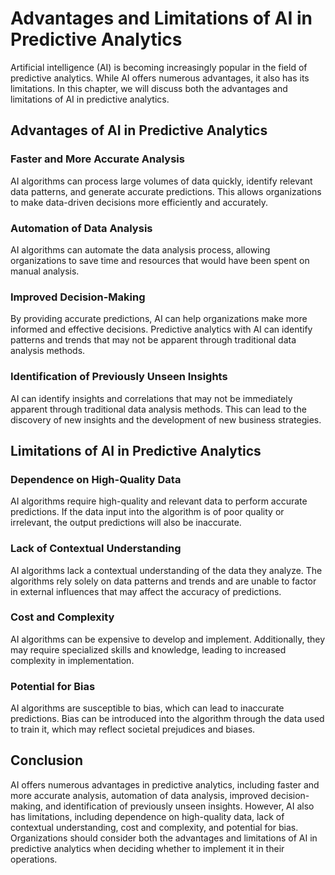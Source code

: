 Advantages and Limitations of AI in Predictive Analytics
=========================================================================================================

Artificial intelligence (AI) is becoming increasingly popular in the field of predictive analytics. While AI offers numerous advantages, it also has its limitations. In this chapter, we will discuss both the advantages and limitations of AI in predictive analytics.

Advantages of AI in Predictive Analytics
----------------------------------------

### Faster and More Accurate Analysis

AI algorithms can process large volumes of data quickly, identify relevant data patterns, and generate accurate predictions. This allows organizations to make data-driven decisions more efficiently and accurately.

### Automation of Data Analysis

AI algorithms can automate the data analysis process, allowing organizations to save time and resources that would have been spent on manual analysis.

### Improved Decision-Making

By providing accurate predictions, AI can help organizations make more informed and effective decisions. Predictive analytics with AI can identify patterns and trends that may not be apparent through traditional data analysis methods.

### Identification of Previously Unseen Insights

AI can identify insights and correlations that may not be immediately apparent through traditional data analysis methods. This can lead to the discovery of new insights and the development of new business strategies.

Limitations of AI in Predictive Analytics
-----------------------------------------

### Dependence on High-Quality Data

AI algorithms require high-quality and relevant data to perform accurate predictions. If the data input into the algorithm is of poor quality or irrelevant, the output predictions will also be inaccurate.

### Lack of Contextual Understanding

AI algorithms lack a contextual understanding of the data they analyze. The algorithms rely solely on data patterns and trends and are unable to factor in external influences that may affect the accuracy of predictions.

### Cost and Complexity

AI algorithms can be expensive to develop and implement. Additionally, they may require specialized skills and knowledge, leading to increased complexity in implementation.

### Potential for Bias

AI algorithms are susceptible to bias, which can lead to inaccurate predictions. Bias can be introduced into the algorithm through the data used to train it, which may reflect societal prejudices and biases.

Conclusion
----------

AI offers numerous advantages in predictive analytics, including faster and more accurate analysis, automation of data analysis, improved decision-making, and identification of previously unseen insights. However, AI also has limitations, including dependence on high-quality data, lack of contextual understanding, cost and complexity, and potential for bias. Organizations should consider both the advantages and limitations of AI in predictive analytics when deciding whether to implement it in their operations.
